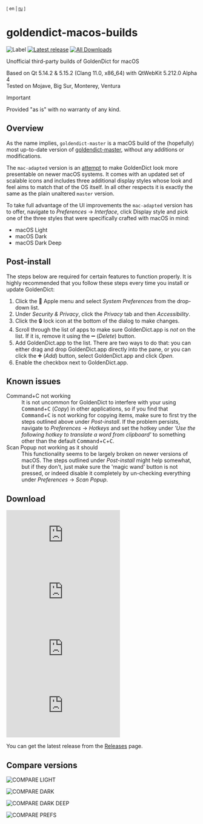 <sup>[ en | [ru](https://github.com/yozhic/goldendict-macos-builds/blob/main/README_RU.md) ]</sup>  

# goldendict-macos-builds

![Label](https://img.shields.io/badge/GoldenDict-macOS-lightgray) [![Latest release](https://img.shields.io/github/v/release/yozhic/goldendict-macos-builds)](https://github.com/yozhic/goldendict-macos-builds/releases/latest) [![All Downloads](https://img.shields.io/github/downloads/yozhic/goldendict-macos-builds/total)](https://github.com/yozhic/goldendict-macos-builds/releases)  


Unofficial third-party builds of GoldenDict for macOS

Based on Qt 5.14.2 & 5.15.2 (Clang 11.0, x86_64) with QtWebKit 5.212.0 Alpha 4  
Tested on Mojave, Big Sur, Monterey, Ventura  

> [!IMPORTANT]  
> Provided "as is" with no warranty of any kind.  


## Overview

As the name implies, `goldendict-master` is a macOS build of the (hopefully) most up-to-date version of [goldendict-master](https://github.com/goldendict/goldendict), without any additions or modifications.  

The `mac-adapted` version is an [attempt](https://github.com/yozhic/goldendict/tree/mac-adapted) to make GoldenDict look more presentable on newer macOS systems. It comes with an updated set of scalable icons and includes three additional display styles whose look and feel aims to match that of the OS itself. In all other respects it is exactly the same as the plain unaltered `master` version.  

To take full advantage of the UI improvements the `mac-adapted` version has to offer, navigate to _Preferences_ → _Interface_, click Display style and pick one of the three styles that were specifically crafted with macOS in mind:  

- macOS Light
- macOS Dark
- macOS Dark Deep


## Post-install

The steps below are required for certain features to function properly. It is highly recommended that you follow these steps every time you install or update GoldenDict:  

1.	Click the  Apple menu and select _System Preferences_ from the drop-down list.
2.	Under _Security & Privacy_, click the _Privacy_ tab and then _Accessibility_.
3.	Click the 🔒 lock icon at the bottom of the dialog to make changes.
4.	Scroll through the list of apps to make sure GoldenDict.app is _not_ on the list. If it is, remove it using the ➖ (_Delete_) button.
5.	Add GoldenDict.app to the list. There are two ways to do that: you can either drag and drop GoldenDict.app directly into the pane, or you can click the ➕ (_Add_) button, select GoldenDict.app and click _Open_.
6.	Enable the checkbox next to GoldenDict.app.


## Known issues

<dl>
  <dt>Command+C not working</dt>
    <dd>It is not uncommon for GoldenDict to interfere with your using <kbd>Command</kbd>+<kbd>C</kbd> (<i>Copy</i>) in other applications, so if you find that <kbd>Command</kbd>+<kbd>C</kbd> is not working for copying items, make sure to first try the steps outlined above under <i>Post-install</i>. If the problem persists, navigate to <i>Preferences</i> → <i>Hotkeys</i> and set the hotkey under <i>'Use the following hotkey to translate a word from clipboard'</i> to something other than the default <kbd>Command</kbd>+<kbd>C</kbd>+<kbd>C</kbd>.</dd>
  <dt>Scan Popup not working as it should</dt>
    <dd>This functionality seems to be largely broken on newer versions of macOS. The steps outlined under <i>Post-install</i> might help somewhat, but if they don't, just make sure the 'magic wand' button is not pressed, or indeed disable it completely by un-checking everything under <i>Preferences</i> → <i>Scan Popup</i>.</dd>
</dl>


## Download

[![Downloads Adapted](https://img.shields.io/github/downloads/yozhic/goldendict-macos-builds/latest/GD-1.5.0-25-mac-adapted-Qt5.14.2.dmg)](https://github.com/yozhic/goldendict-macos-builds/releases/latest/download/GD-1.5.0-25-mac-adapted-Qt5.14.2.dmg)  
[![Downloads Adapted](https://img.shields.io/github/downloads/yozhic/goldendict-macos-builds/latest/GD-1.5.0-25-mac-adapted-Qt5.15.2.dmg)](https://github.com/yozhic/goldendict-macos-builds/releases/latest/download/GD-1.5.0-25-mac-adapted-Qt5.15.2.dmg)  
[![Downloads Master](https://img.shields.io/github/downloads/yozhic/goldendict-macos-builds/latest/GD-1.5.0-25-master-Qt5.14.2.dmg)](https://github.com/yozhic/goldendict-macos-builds/releases/latest/download/GD-1.5.0-25-master-Qt5.14.2.dmg)  
[![Downloads Master](https://img.shields.io/github/downloads/yozhic/goldendict-macos-builds/latest/GD-1.5.0-25-master-Qt5.15.2.dmg)](https://github.com/yozhic/goldendict-macos-builds/releases/latest/download/GD-1.5.0-25-master-Qt5.15.2.dmg)  

You can get the latest release from the [Releases](https://github.com/yozhic/goldendict-macos-builds/releases) page.  


## Compare versions

![COMPARE LIGHT](https://github.com/yozhic/goldendict-macos-builds/blob/main/screenshots/COMPARE_LIGHT.png)  

![COMPARE DARK](https://github.com/yozhic/goldendict-macos-builds/blob/main/screenshots/COMPARE_DARK.png)  

![COMPARE DARK DEEP](https://github.com/yozhic/goldendict-macos-builds/blob/main/screenshots/COMPARE_DARK_DEEP.png)  

![COMPARE PREFS](https://github.com/yozhic/goldendict-macos-builds/blob/main/screenshots/COMPARE_PREFS.png)  

